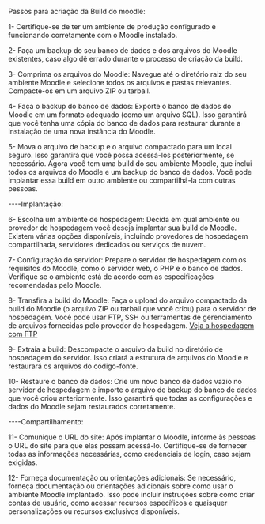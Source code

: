 Passos para acriação da Build do moodle:


1- Certifique-se de ter um ambiente de produção configurado e funcionando corretamente com o Moodle instalado.

2- Faça um backup do seu banco de dados e dos arquivos do Moodle existentes, caso algo dê errado durante o processo de criação da build.

3- Comprima os arquivos do Moodle: Navegue até o diretório raiz do seu ambiente Moodle e selecione todos os arquivos e pastas relevantes. Compacte-os em um arquivo ZIP ou tarball.

4- Faça o backup do banco de dados: Exporte o banco de dados do Moodle em um formato adequado (como um arquivo SQL). Isso garantirá que você tenha uma cópia do banco de dados para restaurar durante a instalação de uma nova instância do Moodle.

5- Mova o arquivo de backup e o arquivo compactado para um local seguro. Isso garantirá que você possa acessá-los posteriormente, se necessário.
Agora você tem uma build do seu ambiente Moodle, que inclui todos os arquivos do Moodle e um backup do banco de dados. Você pode implantar essa build em outro ambiente ou compartilhá-la com outras pessoas.


----Implantação:

6- Escolha um ambiente de hospedagem: Decida em qual ambiente ou provedor de hospedagem você deseja implantar sua build do Moodle. Existem várias opções disponíveis, incluindo provedores de hospedagem compartilhada, servidores dedicados ou serviços de nuvem.

7- Configuração do servidor: Prepare o servidor de hospedagem com os requisitos do Moodle, como o servidor web, o PHP e o banco de dados. Verifique se o ambiente está de acordo com as especificações recomendadas pelo Moodle.

8- Transfira a build do Moodle: Faça o upload do arquivo compactado da build do Moodle (o arquivo ZIP ou tarball que você criou) para o servidor de hospedagem. Você pode usar FTP, SSH ou ferramentas de gerenciamento de arquivos fornecidas pelo provedor de hospedagem.
[Veja a hospedagem com FTP](https://github.com/fga-eps-mds/2023.1-Moody/blob/main/ensino/Ensino%20de%20hospedagem%20com%20FTP)

9- Extraia a build: Descompacte o arquivo da build no diretório de hospedagem do servidor. Isso criará a estrutura de arquivos do Moodle e restaurará os arquivos do código-fonte.

10- Restaure o banco de dados: Crie um novo banco de dados vazio no servidor de hospedagem e importe o arquivo de backup do banco de dados que você criou anteriormente. Isso garantirá que todas as configurações e dados do Moodle sejam restaurados corretamente.


----Compartilhamento:

11- Comunique o URL do site: Após implantar o Moodle, informe às pessoas o URL do site para que elas possam acessá-lo. Certifique-se de fornecer todas as informações necessárias, como credenciais de login, caso sejam exigidas.

12- Forneça documentação ou orientações adicionais: Se necessário, forneça documentação ou orientações adicionais sobre como usar o ambiente Moodle implantado. Isso pode incluir instruções sobre como criar contas de usuário, como acessar recursos específicos e quaisquer personalizações ou recursos exclusivos disponíveis.


    
    
    
    
    
    
